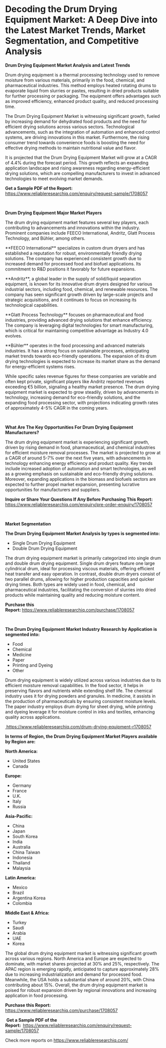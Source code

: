 <p><h1>Decoding the Drum Drying Equipment Market: A Deep Dive into the Latest Market Trends, Market Segmentation, and Competitive Analysis</h1></p><p><strong>Drum Drying Equipment Market Analysis and Latest Trends</strong></p>
<p><p>Drum drying equipment is a thermal processing technology used to remove moisture from various materials, primarily in the food, chemical, and pharmaceutical industries. This method employs heated rotating drums to evaporate liquid from slurries or pastes, resulting in dried products suitable for further processing or packaging. The equipment offers advantages such as improved efficiency, enhanced product quality, and reduced processing time.</p><p>The Drum Drying Equipment Market is witnessing significant growth, fueled by increasing demand for dehydrated food products and the need for efficient drying solutions across various sectors. Technological advancements, such as the integration of automation and enhanced control systems, are driving innovations in this market. Furthermore, the rising consumer trend towards convenience foods is boosting the need for effective drying methods to maintain nutritional value and flavor.</p><p>It is projected that the Drum Drying Equipment Market will grow at a CAGR of 4.4% during the forecast period. This growth reflects an expanding application landscape and rising awareness regarding energy-efficient drying solutions, which are compelling manufacturers to invest in advanced technologies to meet evolving market demands.</p></p>
<p><strong>Get a Sample PDF of the Report:&nbsp;</strong> <a href="https://www.reliableresearchiq.com/enquiry/request-sample/1708057?utm_campaign=2739&utm_medium=2&utm_source=Github&utm_content=ia&utm_term=25032025&utm_id=drum-drying-equipment">https://www.reliableresearchiq.com/enquiry/request-sample/1708057</a></p>
<p>&nbsp;</p>
<p><strong>Drum Drying Equipment Major Market Players</strong></p>
<p><p>The drum drying equipment market features several key players, each contributing to advancements and innovations within the industry. Prominent companies include FEECO International, Andritz, Glatt Process Technology, and Bühler, among others.</p><p>**FEECO International** specializes in custom drum dryers and has established a reputation for robust, environmentally friendly drying solutions. The company has experienced consistent growth due to increased demand for processed food and biofuel applications. Its commitment to R&D positions it favorably for future expansions.</p><p>**Andritz**, a global leader in the supply of solid/liquid separation equipment, is known for its innovative drum dryers designed for various industrial sectors, including food, chemical, and renewable resources. The company has seen significant growth driven by large-scale projects and strategic acquisitions, and it continues to focus on increasing its technological capabilities.</p><p>**Glatt Process Technology** focuses on pharmaceutical and food industries, providing advanced drying solutions that enhance efficiency. The company is leveraging digital technologies for smart manufacturing, which is critical for maintaining competitive advantage as Industry 4.0 evolves.</p><p>**Bühler** operates in the food processing and advanced materials industries. It has a strong focus on sustainable processes, anticipating market trends towards eco-friendly operations. The expansion of its drum drying technologies is expected to increase its market share as the demand for energy-efficient systems rises.</p><p>While specific sales revenue figures for these companies are variable and often kept private, significant players like Andritz reported revenues exceeding €5 billion, signaling a healthy market presence. The drum drying equipment market is expected to grow steadily, driven by advancements in technology, increasing demand for eco-friendly solutions, and the expanding food processing sector, with projections indicating growth rates of approximately 4-5% CAGR in the coming years.</p></p>
<p>&nbsp;</p>
<p><strong>What Are The Key Opportunities For Drum Drying Equipment Manufacturers?</strong></p>
<p><p>The drum drying equipment market is experiencing significant growth, driven by rising demand in food, pharmaceutical, and chemical industries for efficient moisture removal processes. The market is projected to grow at a CAGR of around 5-7% over the next five years, with advancements in technology enhancing energy efficiency and product quality. Key trends include increased adoption of automation and smart technologies, as well as a growing emphasis on sustainable and eco-friendly drying solutions. Moreover, expanding applications in the biomass and biofuels sectors are expected to further propel market expansion, presenting lucrative opportunities for manufacturers and suppliers.</p></p>
<p><strong>Inquire or Share Your Questions If Any Before Purchasing This Report:</strong> <a href="https://www.reliableresearchiq.com/enquiry/pre-order-enquiry/1708057?utm_campaign=2739&utm_medium=2&utm_source=Github&utm_content=ia&utm_term=25032025&utm_id=drum-drying-equipment">https://www.reliableresearchiq.com/enquiry/pre-order-enquiry/1708057</a></p>
<p>&nbsp;</p>
<p><strong>Market Segmentation</strong></p>
<p><strong>The Drum Drying Equipment Market Analysis by types is segmented into:</strong></p>
<p><ul><li>Single Drum Drying Equipment</li><li>Double Drum Drying Equipment</li></ul></p>
<p><p>The drum drying equipment market is primarily categorized into single drum and double drum drying equipment. Single drum dryers feature one large cylindrical drum, ideal for processing viscous materials, offering efficient heat transfer and easy operation. In contrast, double drum dryers consist of two parallel drums, allowing for higher production capacities and quicker drying times. Both types are widely used in food, chemical, and pharmaceutical industries, facilitating the conversion of slurries into dried products while maintaining quality and reducing moisture content.</p></p>
<p><strong>Purchase this Report:&nbsp;</strong><a href="https://www.reliableresearchiq.com/purchase/1708057?utm_campaign=2739&utm_medium=2&utm_source=Github&utm_content=ia&utm_term=25032025&utm_id=drum-drying-equipment">https://www.reliableresearchiq.com/purchase/1708057</a></p>
<p>&nbsp;</p>
<p><strong>The Drum Drying Equipment Market Industry Research by Application is segmented into:</strong></p>
<p><ul><li>Food</li><li>Chemical</li><li>Medicine</li><li>Paper</li><li>Printing and Dyeing</li><li>Other</li></ul></p>
<p><p>Drum drying equipment is widely utilized across various industries due to its efficient moisture removal capabilities. In the food sector, it helps in preserving flavors and nutrients while extending shelf life. The chemical industry uses it for drying powders and granules. In medicine, it assists in the production of pharmaceuticals by ensuring consistent moisture levels. The paper industry employs drum drying for sheet drying, while printing and dyeing leverage it for moisture control in inks and textiles, enhancing quality across applications.</p></p>
<p><a href="https://www.reliableresearchiq.com/drum-drying-equipment-r1708057?utm_campaign=2739&utm_medium=2&utm_source=Github&utm_content=ia&utm_term=25032025&utm_id=drum-drying-equipment">&nbsp;https://www.reliableresearchiq.com/drum-drying-equipment-r1708057</a></p>
<p><strong>In terms of Region, the Drum Drying Equipment Market Players available by Region are:</strong></p>
<p>
    <p> <strong> North America: </strong>
        <ul>
            <li>United States</li>
            <li>Canada</li>
        </ul>
        </p> 
    <p> <strong> Europe: </strong>
        <ul>
            <li>Germany</li>
            <li>France</li>
            <li>U.K.</li>
            <li>Italy</li>
            <li>Russia</li>
        </ul>
        </p> 
    <p> <strong> Asia-Pacific: </strong>
        <ul>
            <li>China</li>
            <li>Japan</li>
            <li>South Korea</li>
            <li>India</li>
            <li>Australia</li>
            <li>China Taiwan</li>
            <li>Indonesia</li>
            <li>Thailand</li>
            <li>Malaysia</li>
        </ul>
        </p> 
    <p> <strong> Latin America: </strong>
        <ul>
            <li>Mexico</li>
            <li>Brazil</li>
            <li>Argentina Korea</li>
            <li>Colombia</li>
        </ul>
        </p> 
    <p> <strong> Middle East & Africa: </strong>
        <ul>
            <li>Turkey</li>
            <li>Saudi</li>
            <li>Arabia</li>
            <li>UAE</li>
            <li>Korea</li>
        </ul>
    </p>
    </p>
<p><p>The global drum drying equipment market is witnessing significant growth across various regions. North America and Europe are expected to dominate, with market shares projected at 30% and 25%, respectively. The APAC region is emerging rapidly, anticipated to capture approximately 28% due to increasing industrialization and demand for processed food. Meanwhile, the USA holds a substantial share of around 20%, with China contributing about 15%. Overall, the drum drying equipment market is poised for robust expansion driven by regional innovations and increasing application in food processing.</p></p>
<p><strong>Purchase this Report: </strong><a href="https://www.reliableresearchiq.com/purchase/1708057?utm_campaign=2739&utm_medium=2&utm_source=Github&utm_content=ia&utm_term=25032025&utm_id=drum-drying-equipment">https://www.reliableresearchiq.com/purchase/1708057</a></p>
<p>&nbsp;<strong>Get a Sample PDF of the Report:&nbsp;&nbsp;</strong><a href="https://www.reliableresearchiq.com/enquiry/request-sample/1708057?utm_campaign=2739&utm_medium=2&utm_source=Github&utm_content=ia&utm_term=25032025&utm_id=drum-drying-equipment">https://www.reliableresearchiq.com/enquiry/request-sample/1708057</a></p>
<p><strong></strong></p>
<p>Check more reports on <a href="https://www.reliableresearchiq.com/?utm_campaign=2739&utm_medium=2&utm_source=Github&utm_content=ia&utm_term=25032025&utm_id=drum-drying-equipment">https://www.reliableresearchiq.com/</a></p>
